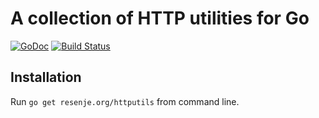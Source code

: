 # A collection of HTTP utilities for Go

[![GoDoc](https://godoc.org/resenje.org/httputils?status.svg)](https://godoc.org/resenje.org/httputils)
[![Build Status](https://travis-ci.org/janos/httputils.svg?branch=master)](https://travis-ci.org/janos/httputils)

## Installation

Run `go get resenje.org/httputils` from command line.
